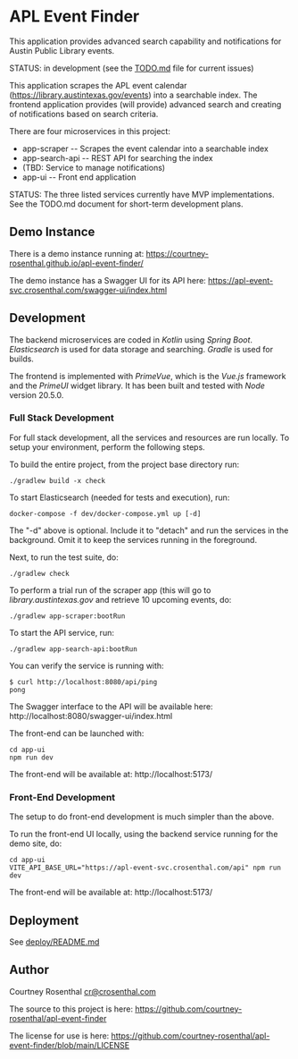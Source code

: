 # APL Event Finder

This application provides advanced search capability and notifications
for Austin Public Library events.

STATUS: in development (see the [TODO.md]() file for current issues)

This application scrapes the APL event calendar
(https://library.austintexas.gov/events) into a searchable index. The 
frontend application provides  (will provide) advanced search and creating of 
notifications based on search criteria.

There are four microservices in this project:

* app-scraper -- Scrapes the event calendar into a searchable index
* app-search-api -- REST API for searching the index
* (TBD: Service to manage notifications)
* app-ui -- Front end application

STATUS: The three listed services currently have MVP implementations.
See the TODO.md document for short-term development plans.


## Demo Instance

There is a demo instance running at:
https://courtney-rosenthal.github.io/apl-event-finder/

The demo instance has a Swagger UI for its API here:
https://apl-event-svc.crosenthal.com/swagger-ui/index.html


## Development

The backend microservices are coded in _Kotlin_ using _Spring Boot_.
_Elasticsearch_ is used for data storage and searching.
_Gradle_ is used for builds.

The frontend is implemented with _PrimeVue_,
which is the _Vue.js_ framework and the _PrimeUI_ widget library.
It has been built and tested with _Node_ version 20.5.0.

### Full Stack Development

For full stack development, all the services and resources are run locally. 
To setup your environment, perform the following steps.

To build the entire project, from the project base directory run:

    ./gradlew build -x check

To start Elasticsearch (needed for tests and execution), run:

    docker-compose -f dev/docker-compose.yml up [-d]

The "-d" above is optional. Include it to "detach" and run the services in 
the background. Omit it to keep the services running in the foreground.

Next, to run the test suite, do:

    ./gradlew check

To perform a trial run of the scraper app (this will go to
_library.austintexas.gov_ and retrieve 10 upcoming events, do:

    ./gradlew app-scraper:bootRun

To start the API service, run:

    ./gradlew app-search-api:bootRun

You can verify the service is running with:

    $ curl http://localhost:8080/api/ping
    pong

The Swagger interface to the API will be available here:
http://localhost:8080/swagger-ui/index.html

The front-end can be launched with:

    cd app-ui
    npm run dev

The front-end will be available at:
http://localhost:5173/


### Front-End Development

The setup to do front-end development is much simpler than the above.

To run the front-end UI locally, using the backend service running for the 
demo site, do:

    cd app-ui
    VITE_API_BASE_URL="https://apl-event-svc.crosenthal.com/api" npm run dev

The front-end will be available at:
http://localhost:5173/


## Deployment

See [deploy/README.md](deploy/README.md)


## Author

Courtney Rosenthal <cr@crosenthal.com>

The source to this project is here:
https://github.com/courtney-rosenthal/apl-event-finder

The license for use is here:
https://github.com/courtney-rosenthal/apl-event-finder/blob/main/LICENSE
